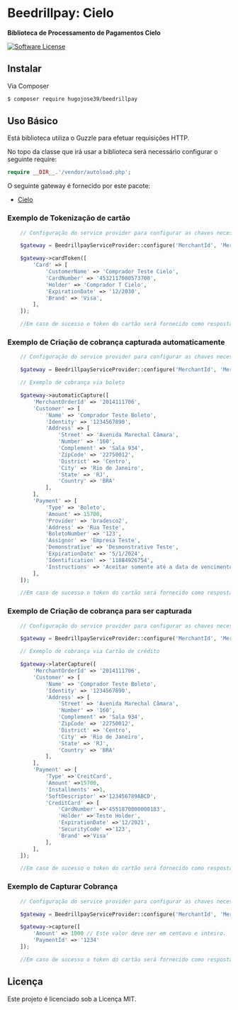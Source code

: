 # Beedrillpay: Cielo

**Biblioteca de Processamento de Pagamentos Cielo**

[![Software License](https://img.shields.io/badge/license-MIT-brightgreen.svg?style=flat-square)](LICENSE)

## Instalar

Via Composer

``` bash
$ composer require hugojose39/beedrillpay
```

## Uso Básico

Está biblioteca utiliza o Guzzle para efetuar requisições HTTP.

No topo da classe que irá usar a biblioteca será necessário configurar o seguinte require:

``` php
require __DIR__.'/vendor/autoload.php';
```

O seguinte gateway é fornecido por este pacote:

 * [Cielo](https://cielo.com.br/)

### Exemplo de Tokenização de cartão
``` php
    // Configuração do service provider para configurar as chaves necessárias e o modo selecionado, então como terceiro parametro da função configure passe false se estiver utilizando a biblioteca em produção.

    $gateway = BeedrillpayServiceProvider::configure('MerchantId', 'MerchantKey', true);

    $gateway->cardToken([
        'Card' => [
            'CustomerName' => 'Comprador Teste Cielo',
            'CardNumber' => '4532117080573700',
            'Holder' => 'Comprador T Cielo',
            'ExpirationDate' => '12/2030',
            'Brand' => 'Visa',
        ],
    ]);

    //Em caso de sucesso o token do cartão será fornecido como resposta da api da cielo, em caso de falha uma exceção será retoranada.
```

### Exemplo de Criação de cobrança capturada automaticamente
``` php
    // Configuração do service provider para configurar as chaves necessárias e o modo selecionado, então como terceiro parametro da função configure passe false se estiver utilizando a biblioteca em produção.

    $gateway = BeedrillpayServiceProvider::configure('MerchantId', 'MerchantKey', true);

    // Exemplo de cobrança via boleto

    $gateway->automaticCapture([
        'MerchantOrderId' => '2014111706',
        'Customer' => [
            'Name' => 'Comprador Teste Boleto',
            'Identity' => '1234567890',
            'Address' => [
                'Street' => 'Avenida Marechal Câmara',
                'Number' => '160',
                'Complement' => 'Sala 934',
                'ZipCode' => '22750012',
                'District' => 'Centro',
                'City' => 'Rio de Janeiro',
                'State' => 'RJ',
                'Country' => 'BRA'
            ],
        ],
        'Payment' => [
            'Type' => 'Boleto',
            'Amount' => 15700,
            'Provider' => 'bradesco2',
            'Address' => 'Rua Teste',
            'BoletoNumber' => '123',
            'Assignor' => 'Empresa Teste',
            'Demonstrative' => 'Desmonstrative Teste',
            'ExpirationDate' => '5/1/2024',
            'Identification' => '11884926754',
            'Instructions' => 'Aceitar somente até a data de vencimento, após essa data juros de 1% dia.'
        ],
    ]);

    //Em caso de sucesso o token do cartão será fornecido como resposta da api da cielo, em caso de falha uma exceção será retoranada.
```

### Exemplo de Criação de cobrança para ser capturada
``` php
    // Configuração do service provider para configurar as chaves necessárias e o modo selecionado, então como terceiro parametro da função configure passe false se estiver utilizando a biblioteca em produção.

    $gateway = BeedrillpayServiceProvider::configure('MerchantId', 'MerchantKey', true);

    // Exemplo de cobrança via Cartão de crédito

    $gateway->laterCapture([
        'MerchantOrderId' => '2014111706',
        'Customer' => [
            'Name' => 'Comprador Teste Boleto',
            'Identity' => '1234567890',
            'Address' => [
                'Street' => 'Avenida Marechal Câmara',
                'Number' => '160',
                'Complement' => 'Sala 934',
                'ZipCode' => '22750012',
                'District' => 'Centro',
                'City' => 'Rio de Janeiro',
                'State' => 'RJ',
                'Country' => 'BRA'
            ],
        ],
        'Payment' => [
            'Type' =>'CreitCard',
            'Amount' =>15700,
            'Installments' =>1,
            'SoftDescriptor' =>'123456789ABCD',
            'CreditCard' => [
                'CardNumber' =>'4551870000000183',
                'Holder' =>'Teste Holder',
                'ExpirationDate' =>'12/2021',
                'SecurityCode' =>'123',
                'Brand' =>'Visa'
            ],
        ],
    ]);

    //Em caso de sucesso o token do cartão será fornecido como resposta da api da cielo, em caso de falha uma exceção será retoranada.
```

### Exemplo de Capturar Cobrança
``` php
    // Configuração do service provider para configurar as chaves necessárias e o modo selecionado, então como terceiro parametro da função configure passe false se estiver utilizando a biblioteca em produção.

    $gateway = BeedrillpayServiceProvider::configure('MerchantId', 'MerchantKey', true);

    $gateway->capture([
        'Amount' => 1000 // Este valor deve ser em centavo e inteiro.
        'PaymentId' => '1234'
    ]);

    //Em caso de sucesso o token do cartão será fornecido como resposta da api da cielo, em caso de falha uma exceção será retoranada.
```

## Licença

Este projeto é licenciado sob a Licença MIT.
